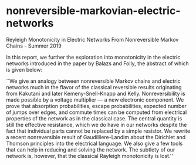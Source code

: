 # nonreversible-markovian-electric-networks
Reyleigh Monotonicity in Electric Networks From Nonreversible Markov Chains - Summer 2019

In this report, we further the exploration into monotonicity in the electric networks introduced in the paper by Balazs and Folly, the abstract of which is given below:

``We give an analogy between nonreversible Markov chains and electric networks much in the flavor of the classical reversible results originating from Kakutani and later Kemeny-Snell-Knapp and Kelly. Nonreversibility is made possible by a voltage multiplier — a new electronic component. We prove that absorption probabilities, escape probabilities, expected number of jumps over edges, and commute times can be computed from electrical properties of the network as in the classical case. The central quantity is still the effective resistance, which we do have in our networks despite the fact that individual parts cannot be replaced by a simple resistor. We rewrite a recent nonreversible result of Gaudilliere-Landim about the Dirichlet and Thomson principles into the electrical language. We also give a few tools that can help in reducing and solving the network. The subtlety of our network is, however, that the classical Rayleigh monotonicity is lost.''
